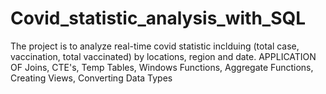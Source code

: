 # Covid_statistic_analysis_with_SQL
The project is to analyze real-time covid statistic inclduing (total case, vaccination, total vaccinated) by locations, region and date. 
APPLICATION OF  Joins, CTE's, Temp Tables, Windows Functions, Aggregate Functions, Creating Views, Converting Data Types 
